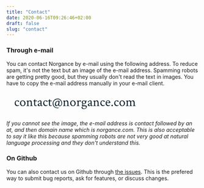```yaml
---
title: "Contact"
date: 2020-06-16T09:26:46+02:00
draft: false
slug: "contact"
---
```


### Through e-mail

<p style="margin-bottom:0.8em">
You can contact Norgance by e-mail using the following address. To reduce spam, it's not the text but an image of the e-mail address. Spamming robots are getting pretty good, but they usually don't read the text in images. You have to copy the e-mail address manually in your e-mail client.
</p>

<p style="margin-bottom:0">
<svg xmlns="http://www.w3.org/2000/svg" max-width="100%" width="360" height="60" viewBox="0 0 131.648 20.473"><g fill="#0e232e"><path d="M10.315 7.528q1.365 0 1.885.633 0 .83-.458.83-.211 0-.323-.086-.112-.1-.285-.347-.385-.57-.918-.57-.508 0-.93.483-.41.484-.41 1.439 0 .992.484 1.65.496.656 1.365.656.26 0 .496-.05.235-.049.396-.11.174-.075.286-.137.124-.075.21-.137l.087-.062q.075 0 .075.162 0 .099-.075.223-.248.347-.731.632-.484.273-1.055.273-1.029 0-1.773-.769-.732-.781-.732-1.897 0-1.141.62-1.972.62-.844 1.786-.844zM15.5 8q-.658 0-1.08.607-.409.596-.409 1.464 0 1.017.521 1.749.533.719 1.24.719.658 0 1.08-.62.421-.62.421-1.488 0-1.005-.533-1.712-.534-.72-1.24-.72zm.136-.484q1.116 0 1.91.806.794.806.794 1.935 0 1.14-.782 1.96-.769.806-1.897.806-1.129 0-1.923-.807-.793-.818-.793-1.96 0-1.153.768-1.946.77-.794 1.923-.794zM22.804 7.504q.869 0 1.216.62t.347 2.009v1.128q0 .72.1 1.104.024.087.322.174.297.074.421.074.038 0 .05.15.012.148-.012.21-1.24-.062-1.327-.062-.025 0-1.303.062-.05-.05-.05-.198 0-.162.05-.162.15 0 .41-.074.273-.087.297-.174.087-.36.087-.868v-1.24q0-1.154-.298-1.575-.297-.422-.967-.422-.397 0-.769.298-.36.285-.36.52v2.183q0 .72.1 1.104.024.087.322.174.298.074.422.074.037 0 .05.15.012.148-.013.21-1.24-.062-1.327-.062-.074 0-1.352.062-.05-.05-.05-.198 0-.162.05-.162.149 0 .434-.074.298-.087.323-.174.087-.36.087-.868V9.153q0-.484-.174-.67-.124-.148-.31-.198-.174-.062-.298-.062-.111 0-.111-.025 0-.298.074-.31 1.315-.198 1.711-.322h.038l.024-.013q.05 0 .062.112.013.099 0 .149-.05.347-.05.496 0 .05.026.05.012 0 .037-.025.285-.298.769-.559.496-.272.942-.272zM26.55 8.297h-.72q-.061 0-.061-.26 0-.075.012-.087.36-.161.781-.657.137-.162.26-.36.137-.21.224-.36.087-.148.087-.16.372 0 .372.061v1.228q.322 0 .98.012h.694q.1 0 .1.112 0 .223-.125.471h-1.65v3.039q0 .496.249.794.26.297.67.297.372 0 .769-.235.037-.025.111.111.075.124.062.137-.186.198-.57.397-.385.186-.794.186-.62 0-1.042-.41-.41-.409-.41-1.166zM31.188 12.142q.211.174.546.174.335 0 .645-.199.31-.21.31-.421v-1.278q-.1.05-.484.174-.384.124-.607.223-.211.087-.422.31-.198.21-.198.496 0 .335.21.521zm1.166-4.614q.682 0 .98.335.298.323.298 1.054v2.865q0 .26.136.434.137.174.372.174.174 0 .434-.174.05 0 .05.1 0 .16-.062.26-.509.434-.868.434-.286 0-.546-.235-.26-.236-.36-.497-.012 0-.099.087-.074.075-.21.186-.137.1-.323.211-.174.112-.422.186-.236.075-.484.075-.57 0-.942-.298-.372-.31-.372-.918 0-.273.136-.508.137-.248.323-.397.186-.161.508-.323.323-.16.546-.235.235-.087.608-.211.372-.124.52-.186.112-.037.112-.186v-.93q0-.397-.248-.608Q32.193 8 31.846 8q-.372 0-.62.26-.248.248-.248.657 0 .434-.509.434-.347 0-.484-.235 0-.533.782-1.054.781-.534 1.587-.534zM37.576 7.528q1.364 0 1.885.633 0 .83-.46.83-.21 0-.322-.086-.111-.1-.285-.347-.384-.57-.918-.57-.508 0-.93.483-.41.484-.41 1.439 0 .992.485 1.65.496.656 1.364.656.26 0 .496-.05.236-.049.397-.11.173-.075.285-.137.124-.075.21-.137l.088-.062q.074 0 .074.162 0 .099-.074.223-.248.347-.732.632-.484.273-1.054.273-1.03 0-1.774-.769-.731-.781-.731-1.897 0-1.141.62-1.972.62-.844 1.786-.844zM40.738 8.297h-.72q-.061 0-.061-.26 0-.075.012-.087.36-.161.782-.657.136-.162.26-.36.136-.21.223-.36.087-.148.087-.16.372 0 .372.061v1.228q.323 0 .98.012h.694q.1 0 .1.112 0 .223-.124.471h-1.65v3.039q0 .496.248.794.26.297.67.297.372 0 .769-.235.037-.025.112.111.074.124.062.137-.187.198-.571.397-.384.186-.794.186-.62 0-1.042-.41-.409-.409-.409-1.166zM52.694 10.282q0-1.6-.992-2.741-.98-1.154-2.53-1.154-1.712 0-2.94 1.092-1.215 1.079-1.215 2.691 0 1.947 1.104 3.138 1.104 1.19 3.336 1.19.1 0 .21-.024.125-.025.237-.075.111-.037.198-.074.1-.037.161-.075l.075-.024q.024.111.024.124 0 .248-.434.47-.421.237-1.153.237-.967 0-1.823-.41-.856-.409-1.439-1.054-.57-.632-.905-1.414-.323-.781-.323-1.538 0-2.232 1.439-3.547 1.439-1.314 3.584-1.314.893 0 1.662.397.77.384 1.265 1.004.509.62.782 1.377.285.744.285 1.488 0 .856-.211 1.488-.21.62-.558.943-.347.322-.72.471-.372.149-.768.149-.596 0-.993-.434t-.397-.868q0-.013-.024 0-.025.012-.038.025-.198.334-.78.769-.584.434-1.018.434-.645 0-1.004-.559-.348-.57-.348-1.277 0-1.327.918-2.332.918-1.004 2.493-1.004l1.104.111-.087.658-.31 2.765q-.025.249-.025.348 0 .868.62.868.434 0 .757-.26.322-.261.483-.658.162-.397.224-.744.074-.36.074-.657zm-2.778-1.489q0-.099-.025-.148-.025-.062-.174-.112-.148-.05-.434-.05-.793 0-1.339.72-.533.707-.533 1.96 0 .582.223.855.223.26.508.26.484 0 1.017-.57.534-.583.558-.88l.187-1.886q.012-.074.012-.149zM57.804 7.504q.868 0 1.215.62.348.62.348 2.009v1.128q0 .72.099 1.104.025.087.322.174.298.074.422.074.037 0 .05.15.012.148-.013.21-1.24-.062-1.327-.062-.025 0-1.302.062-.05-.05-.05-.198 0-.162.05-.162.149 0 .41-.074.272-.087.297-.174.087-.36.087-.868v-1.24q0-1.154-.298-1.575-.298-.422-.967-.422-.397 0-.77.298-.36.285-.36.52v2.183q0 .72.1 1.104.025.087.323.174.297.074.421.074.037 0 .05.15.012.148-.013.21-1.24-.062-1.327-.062-.074 0-1.351.062-.05-.05-.05-.198 0-.162.05-.162.148 0 .434-.074.297-.087.322-.174.087-.36.087-.868V9.153q0-.484-.174-.67-.124-.148-.31-.198-.173-.062-.297-.062-.112 0-.112-.025 0-.298.074-.31 1.315-.198 1.712-.322h.037l.025-.013q.05 0 .062.112.012.099 0 .149-.05.347-.05.496 0 .05.025.05.012 0 .037-.025.286-.298.77-.559.495-.272.942-.272zM63.57 8q-.656 0-1.078.607-.41.596-.41 1.464 0 1.017.522 1.749.533.719 1.24.719.657 0 1.079-.62.421-.62.421-1.488 0-1.005-.533-1.712-.533-.72-1.24-.72zm.137-.484q1.117 0 1.91.806.794.806.794 1.935 0 1.14-.781 1.96-.77.806-1.898.806t-1.922-.807q-.794-.818-.794-1.96 0-1.153.769-1.946.769-.794 1.922-.794zM70.516 7.516q.732 0 .968.36 0 .434-.137.632-.136.199-.335.199-.223 0-.409-.211-.186-.211-.508-.211-.385 0-.67.36-.285.36-.285.756v1.86q0 .72.099 1.104.025.087.322.174.31.074.434.074.038 0 .05.15.012.148-.012.21-1.24-.062-1.34-.062-.074 0-1.352.062-.05-.05-.05-.198 0-.162.05-.162.15 0 .434-.074.298-.087.323-.174.087-.36.087-.868V9.153q0-.484-.174-.67-.124-.148-.31-.198-.174-.062-.298-.062-.111 0-.111-.025 0-.298.074-.31 1.315-.198 1.712-.322h.037l.025-.013q.05 0 .062.112.012.099 0 .149l-.075.62q.223-.335.608-.62.397-.298.781-.298zM76.296 13.99q0-.52-.509-.707-.508-.174-2.021-.174-.025 0-.075.025-.012.013-.111.05l-.124.062q-.025.012-.112.062-.087.062-.124.074-.025.025-.1.075-.074.062-.099.099-.024.05-.074.111-.05.063-.074.125-.013.062-.038.136-.012.087-.012.174 0 .533.546.855.558.335 1.228.335.744 0 1.215-.397.484-.397.484-.905zM73.12 9.265q0 .57.347.967.36.397.83.397.485 0 .795-.372.322-.372.322-.893 0-.57-.36-.967Q74.708 8 74.237 8q-.484 0-.806.372-.31.372-.31.893zm1.166-1.687q.458 0 1.054.161.595.161.98.161h.719q.074.025.074.31 0 .174-.074.174h-.88q-.05 0-.05.037l.124.298q.136.298.136.595 0 .67-.595 1.203-.595.534-1.464.534-.397 0-.694-.05-.161.087-.347.31-.174.223-.174.397 0 .174.1.285.098.1.284.149.186.037.36.062.174.012.41.012h.086q1.538.025 2.158.323.62.285.62.868 0 .955-.806 1.637-.806.695-2.071.707-.88.013-1.588-.335-.694-.347-.694-1.042 0-.768 1.215-1.314-.335-.05-.62-.31t-.285-.633q0-.322.273-.67.285-.347.632-.57-.372-.136-.694-.583-.31-.459-.31-.98 0-.731.607-1.228.62-.508 1.514-.508zM79.21 12.142q.211.174.546.174.335 0 .645-.199.31-.21.31-.421v-1.278q-.1.05-.484.174-.384.124-.607.223-.211.087-.422.31-.199.21-.199.496 0 .335.211.521zm1.166-4.614q.682 0 .98.335.298.323.298 1.054v2.865q0 .26.136.434t.372.174q.174 0 .434-.174.05 0 .05.1 0 .16-.062.26-.509.434-.868.434-.286 0-.546-.235-.26-.236-.36-.497-.012 0-.1.087-.073.075-.21.186-.136.1-.322.211-.174.112-.422.186-.236.075-.484.075-.57 0-.942-.298-.372-.31-.372-.918 0-.273.136-.508.136-.248.323-.397.186-.161.508-.323.322-.16.546-.235.235-.087.607-.211t.521-.186q.112-.037.112-.186v-.93q0-.397-.248-.608Q80.215 8 79.868 8q-.372 0-.62.26-.249.248-.249.657 0 .434-.508.434-.347 0-.484-.235 0-.533.782-1.054.78-.534 1.587-.534zM86.726 7.504q.868 0 1.216.62.347.62.347 2.009v1.128q0 .72.099 1.104.025.087.322.174.298.074.422.074.037 0 .05.15.012.148-.013.21-1.24-.062-1.327-.062-.025 0-1.302.062-.05-.05-.05-.198 0-.162.05-.162.149 0 .41-.074.272-.087.297-.174.087-.36.087-.868v-1.24q0-1.154-.298-1.575-.298-.422-.967-.422-.397 0-.77.298-.359.285-.359.52v2.183q0 .72.1 1.104.024.087.322.174.297.074.422.074.037 0 .05.15.012.148-.013.21-1.24-.062-1.327-.062-.075 0-1.352.062-.05-.05-.05-.198 0-.162.05-.162.149 0 .434-.074.298-.087.322-.174.087-.36.087-.868V9.153q0-.484-.173-.67-.124-.148-.31-.198-.174-.062-.298-.062-.112 0-.112-.025 0-.298.075-.31 1.314-.198 1.711-.322h.037l.025-.013q.05 0 .062.112.013.099 0 .149-.05.347-.05.496 0 .05.025.05.013 0 .038-.025.285-.298.769-.559.496-.272.942-.272zM92.344 7.528q1.365 0 1.886.633 0 .83-.46.83-.21 0-.322-.086-.111-.1-.285-.347-.385-.57-.918-.57-.508 0-.93.483-.41.484-.41 1.439 0 .992.484 1.65.496.656 1.365.656.26 0 .496-.05.235-.049.397-.11.173-.075.285-.137.124-.075.21-.137l.088-.062q.074 0 .074.162 0 .099-.074.223-.249.347-.732.632-.484.273-1.054.273-1.03 0-1.774-.769-.732-.781-.732-1.897 0-1.141.62-1.972.62-.844 1.786-.844zM97.305 7.987q-.645 0-.992.558-.335.546-.335.906 0 .087.075.087h2.418q.062 0 .062-.124 0-.397-.335-.906-.335-.52-.893-.52zm.124-.459q.57 0 1.005.224.434.21.657.558.236.335.335.694.112.347.112.695 0 .248-.075.31-.074.05-.285.05h-3.125q-.1 0-.1.061 0 .782.472 1.44.471.656 1.364.656.26 0 .496-.05.236-.049.397-.11.174-.075.285-.137.124-.075.211-.137l.087-.062q.074 0 .074.162 0 .099-.074.223-.248.347-.732.632-.484.273-1.054.273-1.03 0-1.774-.769-.731-.781-.731-1.897 0-1.303.694-2.06.707-.756 1.761-.756zM100.79 12.899q-.21-.224-.21-.521 0-.298.21-.496.224-.211.521-.211.298 0 .496.21.211.199.211.497 0 .297-.21.52-.2.211-.497.211t-.52-.21zM105.615 7.528q1.364 0 1.885.633 0 .83-.459.83-.21 0-.322-.086-.112-.1-.286-.347-.384-.57-.917-.57-.509 0-.93.483-.41.484-.41 1.439 0 .992.484 1.65.496.656 1.364.656.26 0 .496-.05.236-.049.397-.11.174-.075.285-.137.124-.075.211-.137l.087-.062q.074 0 .074.162 0 .099-.074.223-.248.347-.732.632-.483.273-1.054.273-1.03 0-1.773-.769-.732-.781-.732-1.897 0-1.141.62-1.972.62-.844 1.786-.844zM110.799 8q-.657 0-1.079.607-.41.596-.41 1.464 0 1.017.522 1.749.533.719 1.24.719.657 0 1.079-.62.422-.62.422-1.488 0-1.005-.534-1.712-.533-.72-1.24-.72zm.136-.484q1.117 0 1.91.806.794.806.794 1.935 0 1.14-.781 1.96-.77.806-1.898.806t-1.922-.807q-.794-.818-.794-1.96 0-1.153.77-1.946.768-.794 1.921-.794zM118.08 7.504c.608-.117 1.09.581 1.335.826.67-.64 1.735-1.106 2.62-.638.764.503.807 1.525.807 2.355.02.772-.06 1.556.099 2.318.212.267 1.112.16.705.604a17.506 17.506 0 00-2.603.004c-.31-.674 1.054-.19.822-.986.032-.788.039-1.58-.009-2.367-.039-.605-.388-1.318-1.07-1.352-.504-.064-1.223.231-1.268.781.136 1.1-.06 2.223.149 3.316.211.267 1.111.16.704.604a17.505 17.505 0 00-2.602.004c-.33-.672.973-.178.81-.898.051-.802.047-1.61.004-2.411-.042-.595-.328-1.341-1.017-1.396-.52-.048-1.197.289-1.273.843.014.973-.034 1.948.039 2.919-.177.75 1.059.276.842.943a17.965 17.965 0 00-2.68 0c-.33-.672.974-.178.81-.898.065-1.01.024-2.026.031-3.038.116-.606-.586-.757-.889-.909.104-.513.964-.236 1.358-.459.445-.248.687-.028.514.442-.04.58.687-.469 1.063-.454.22-.093.458-.154.698-.153z"/></g></svg>
</p>

*If you cannot see the image, the e-mail address is contact followed by an at, and then domain name which is norgance.com. This is also acceptable to say it like this because spamming robots are not very good at natural language processing and they don't understand this.*

### On Github

You can also contact us on Github through [the issues](https://github.com/norgance/Norgance/issues). This is the prefered way to submit bug reports, ask for features, or discuss changes.
